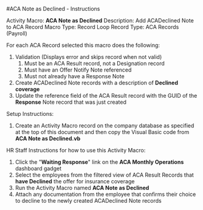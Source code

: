#ACA Note as Declined - Instructions

Activity Macro:	**ACA Note as Declined**
Description:	Add ACADeclined Note to ACA Record
Macro Type:		Record Loop
Record Type:	ACA Records (Payroll)

For each ACA Record selected this macro does the following:

1. Validation (Displays error and skips record when not valid)
    1. Must be an ACA Result record, not a Designation record
    1. Must have an Offer Notify Note referenced
    1. Must not already have a Response Note
2. Create ACADeclined Note records with a description of **Declined coverage**
3. Update the reference field of the ACA Result record with the GUID of the **Response** Note record that was just created

Setup Instructions:

1. Create an Activity Macro record on the company database as specified at the top of this document and then copy the Visual Basic code from **ACA Note as Declined.vb**

HR Staff Instructions for how to use this Activity Macro:

1. Click the "**Waiting Response**" link on the **ACA Monthly Operations** dashboard gadget
2. Select the employees from the filtered view of ACA Result Records that **have Declined** the offer for insurance coverage
3. Run the Activity Macro named **ACA Note as Declined**
4. Attach any documentation from the employee that confirms their choice to decline to the newly created ACADeclined Note records
